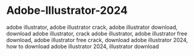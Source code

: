 # Adobe-Illustrator-2024
adobe illustrator, adobe illustrator crack, adobe illustrator download, download adobe illustrator, crack adobe illustrator, adobe illustrator free download, adobe illustrator free crack, download adobe illustrator 2024, how to download adobe illustrator 2024, illustrator download
